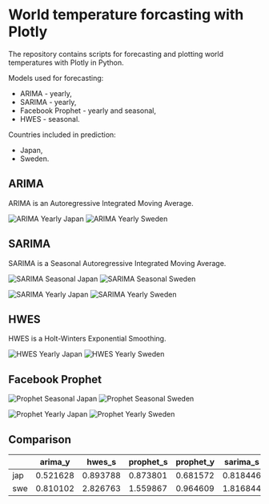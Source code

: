 # World temperature forcasting with Plotly

The repository contains scripts for forecasting and plotting world temperatures with Plotly in Python.

Models used for forecasting:
- ARIMA - yearly,
- SARIMA - yearly,
- Facebook Prophet - yearly and seasonal,
- HWES - seasonal.

Countries included in prediction:
- Japan,
- Sweden.

## ARIMA
ARIMA is an Autoregressive Integrated Moving Average.

![ARIMA Yearly Japan](plots/arima_yearly_jap.png)
![ARIMA Yearly Sweden](plots/arima_yearly_swe.png)

## SARIMA
SARIMA is a Seasonal Autoregressive Integrated Moving Average.

![SARIMA Seasonal Japan](plots/sarima_seasonal_jap.png)
![SARIMA Seasonal Sweden](plots/sarima_seasonal_swe.png)

![SARIMA Yearly Japan](plots/sarima_yearly_jap.png)
![SARIMA Yearly Sweden](plots/sarima_yearly_swe.png)

## HWES
HWES is a Holt-Winters Exponential Smoothing.

![HWES Yearly Japan](plots/hwes_yearly_jap.png)
![HWES Yearly Sweden](plots/hwes_yearly_swe.png)


## Facebook Prophet
![Prophet Seasonal Japan](plots/prophet_seasonal_jap.png)
![Prophet Seasonal Sweden](plots/prophet_seasonal_swe.png)

![Prophet Yearly Japan](plots/prophet_yearly_jap.png)
![Prophet Yearly Sweden](plots/prophet_yearly_swe.png)

## Comparison
|            | arima_y  | hwes_s   | prophet_s | prophet_y | sarima_s  | sarima_y  |
|------------|----------|----------|-----------|-----------|-----------|-----------|
| jap        | 0.521628 | 0.893788 | 0.873801  | 0.681572  | 0.818446  | 0.567941  |
| swe        | 0.810102 | 2.826763 | 1.559867  | 0.964609  | 1.816844  | 1.174252  |
